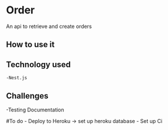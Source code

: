 # Order
An api to retrieve and create orders
## How to use it
## Technology used
    -Nest.js
## Challenges
-Testing Documentation

#To do 
    - Deploy to Heroku -> set up heroku database
    - Set up Ci
 
